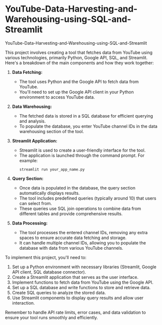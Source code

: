 # YouTube-Data-Harvesting-and-Warehousing-using-SQL-and-Streamlit
YouTube-Data-Harvesting-and-Warehousing-using-SQL-and-Streamlit

This project involves creating a tool that fetches data from YouTube using various technologies, primarily Python, Google API, SQL, and Streamlit.  Here's a breakdown of the main components and how they work together:

1. **Data Fetching:**
   - The tool uses Python and the Google API to fetch data from YouTube.
   - You'll need to set up the Google API client in your Python environment to access YouTube data.

2. **Data Warehousing:**
   - The fetched data is stored in a SQL database for efficient querying and analysis.
   - To populate the database, you enter YouTube channel IDs in the data warehousing section of the tool. 

3. **Streamlit Application:**
   - Streamlit is used to create a user-friendly interface for the tool.
   - The application is launched through the command prompt. For example:
     ```
     streamlit run your_app_name.py
     ```

4. **Query Section:**
   - Once data is populated in the database, the query section automatically displays results.
   - The tool includes predefined queries (typically around 10) that users can select from. 
   - These queries use SQL join operations to combine data from different tables and provide comprehensive results. 

5. **Data Processing:**
   - The tool processes the entered channel IDs, removing any extra spaces to ensure accurate data fetching and storage.
   - It can handle multiple channel IDs, allowing you to populate the database with data from various YouTube channels.

To implement this project, you'll need to:

1. Set up a Python environment with necessary libraries (Streamlit, Google API client, SQL database connector).
2. Create a Streamlit application that serves as the user interface.
3. Implement functions to fetch data from YouTube using the Google API.
4. Set up a SQL database and write functions to store and retrieve data.
5. Create SQL queries to analyze the stored data.
6. Use Streamlit components to display query results and allow user interaction.

Remember to handle API rate limits, error cases, and data validation to ensure your tool runs smoothly and efficiently.
